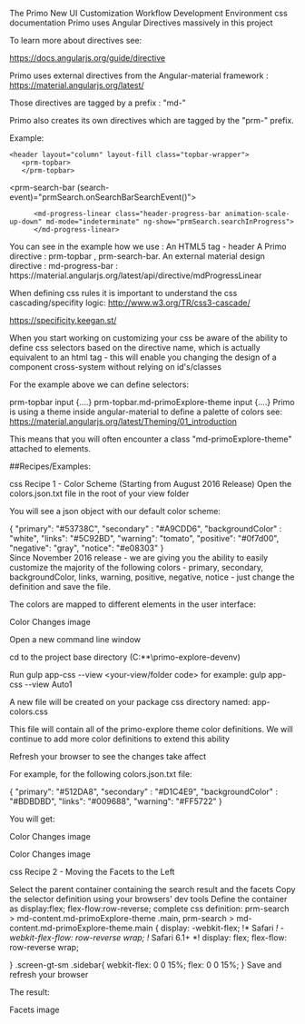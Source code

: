 The Primo New UI Customization Workflow Development Environment
css documentation
Primo uses Angular Directives massively in this project

To learn more about directives see:

https://docs.angularjs.org/guide/directive

Primo uses external directives from the Angular-material framework :
https://material.angularjs.org/latest/

Those directives are tagged by a prefix : "md-"

Primo also creates its own directives which are tagged by the "prm-" prefix.

Example:

    <header layout="column" layout-fill class="topbar-wrapper">
       <prm-topbar>
       </prm-topbar>

   <prm-search-bar (search-event)="prmSearch.onSearchBarSearchEvent()">
   </prm-search-bar>

          <md-progress-linear class="header-progress-bar animation-scale-up-down" md-mode="indeterminate" ng-show="prmSearch.searchInProgress">
          </md-progress-linear>

   </header>
You can see in the example how we use :
An HTML5 tag - header
A Primo directive : prm-topbar , prm-search-bar.
An external material design directive : md-progress-bar :
https://material.angularjs.org/latest/api/directive/mdProgressLinear

When defining css rules it is important to understand the css cascading/specifity logic:
http://www.w3.org/TR/css3-cascade/

https://specificity.keegan.st/

When you start working on customizing your css be aware of the ability to define css selectors based on the directive name, which is actually equivalent to an html tag - this will enable you changing the design of a component cross-system without relying on id's/classes

For the example above we can define selectors:

prm-topbar input {....}
prm-topbar.md-primoExplore-theme input {....}
Primo is using a theme inside angular-material to define a palette of colors see:
https://material.angularjs.org/latest/Theming/01_introduction

This means that you will often encounter a class "md-primoExplore-theme" attached to elements.

##Recipes/Examples:

css Recipe 1 - Color Scheme (Starting from August 2016 Release)
Open the colors.json.txt file in the root of your view folder

You will see a json object with our default color scheme:

{
  "primary": "#53738C",
  "secondary" : "#A9CDD6",
  "backgroundColor" : "white",
  "links": "#5C92BD",
  "warning": "tomato",
  "positive": "#0f7d00",
  "negative": "gray",
  "notice": "#e08303"
}    
Since November 2016 release - we are giving you the ability to easily customize the majority of the following colors - primary, secondary, backgroundColor, links, warning, positive, negative, notice - just change the definition and save the file.

The colors are mapped to different elements in the user interface:

Color Changes image

Open a new command line window

cd to the project base directory (C:**\primo-explore-devenv)

Run gulp app-css --view <your-view/folder code> for example: gulp app-css --view Auto1

A new file will be created on your package css directory named: app-colors.css

This file will contain all of the primo-explore theme color definitions. We will continue to add more color definitions to extend this ability

Refresh your browser to see the changes take affect

For example, for the following colors.json.txt file:

{
  "primary": "#512DA8",
  "secondary" : "#D1C4E9",
  "backgroundColor" : "#BDBDBD",
  "links": "#009688",
  "warning": "#FF5722"
}


You will get:

Color Changes image

Color Changes image

css Recipe 2 - Moving the Facets to the Left

Select the parent container containing the search result and the facets
Copy the selector definition using your browsers' dev tools
Define the container as
display:flex;
flex-flow:row-reverse;
complete css definition:
prm-search > md-content.md-primoExplore-theme .main, prm-search > md-content.md-primoExplore-theme.main {
    display: -webkit-flex; !* Safari *!
    -webkit-flex-flow: row-reverse wrap; !* Safari 6.1+ *!
    display: flex;
    flex-flow: row-reverse wrap;

}
.screen-gt-sm .sidebar{
    webkit-flex: 0 0 15%;
    flex: 0 0 15%;
}
Save and refresh your browser

The result:

Facets image
